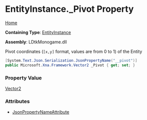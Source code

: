 # EntityInstance\.\_Pivot Property

[Home](../../../README.md)

**Containing Type**: [EntityInstance](../README.md)

**Assembly**: LDtkMonogame\.dll

  
 Pivot coordinates  \(`[x,y]` format, values are from 0 to 1\) of the Entity 

```csharp
[System.Text.Json.Serialization.JsonPropertyName("__pivot")]
public Microsoft.Xna.Framework.Vector2 _Pivot { get; set; }
```

### Property Value

[Vector2](https://docs.microsoft.com/en-us/dotnet/api/microsoft.xna.framework.vector2)

### Attributes

* [JsonPropertyNameAttribute](https://docs.microsoft.com/en-us/dotnet/api/system.text.json.serialization.jsonpropertynameattribute)


